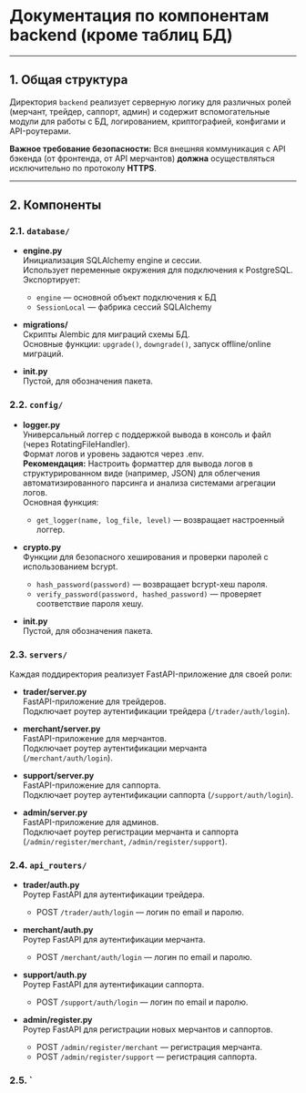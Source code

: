 # Документация по компонентам backend (кроме таблиц БД)

---

## 1. Общая структура

Директория `backend` реализует серверную логику для различных ролей (мерчант, трейдер, саппорт, админ) и содержит вспомогательные модули для работы с БД, логированием, криптографией, конфигами и API-роутерами.

**Важное требование безопасности:** Вся внешняя коммуникация с API бэкенда (от фронтенда, от API мерчантов) **должна** осуществляться исключительно по протоколу **HTTPS**.

---

## 2. Компоненты

### 2.1. `database/`

- **engine.py**  
  Инициализация SQLAlchemy engine и сессии.  
  Использует переменные окружения для подключения к PostgreSQL.  
  Экспортирует:  
  - `engine` — основной объект подключения к БД  
  - `SessionLocal` — фабрика сессий SQLAlchemy

- **migrations/**  
  Скрипты Alembic для миграций схемы БД.  
  Основные функции: `upgrade()`, `downgrade()`, запуск offline/online миграций.

- **__init__.py**  
  Пустой, для обозначения пакета.

### 2.2. `config/`

- **logger.py**  
  Универсальный логгер с поддержкой вывода в консоль и файл (через RotatingFileHandler).  
  Формат логов и уровень задаются через .env.  
  **Рекомендация:** Настроить форматтер для вывода логов в структурированном виде (например, JSON) для облегчения автоматизированного парсинга и анализа системами агрегации логов.  
  Основная функция:  
  - `get_logger(name, log_file, level)` — возвращает настроенный логгер.

- **crypto.py**  
  Функции для безопасного хеширования и проверки паролей с использованием bcrypt.  
  - `hash_password(password)` — возвращает bcrypt-хеш пароля.  
  - `verify_password(password, hashed_password)` — проверяет соответствие пароля хешу.

- **__init__.py**  
  Пустой, для обозначения пакета.

### 2.3. `servers/`

Каждая поддиректория реализует FastAPI-приложение для своей роли:

- **trader/server.py**  
  FastAPI-приложение для трейдеров.  
  Подключает роутер аутентификации трейдера (`/trader/auth/login`).

- **merchant/server.py**  
  FastAPI-приложение для мерчантов.  
  Подключает роутер аутентификации мерчанта (`/merchant/auth/login`).

- **support/server.py**  
  FastAPI-приложение для саппорта.  
  Подключает роутер аутентификации саппорта (`/support/auth/login`).

- **admin/server.py**  
  FastAPI-приложение для админов.  
  Подключает роутер регистрации мерчанта и саппорта (`/admin/register/merchant`, `/admin/register/support`).

### 2.4. `api_routers/`

- **trader/auth.py**  
  Роутер FastAPI для аутентификации трейдера.  
  - POST `/trader/auth/login` — логин по email и паролю.

- **merchant/auth.py**  
  Роутер FastAPI для аутентификации мерчанта.  
  - POST `/merchant/auth/login` — логин по email и паролю.

- **support/auth.py**  
  Роутер FastAPI для аутентификации саппорта.  
  - POST `/support/auth/login` — логин по email и паролю.

- **admin/register.py**  
  Роутер FastAPI для регистрации новых мерчантов и саппортов.  
  - POST `/admin/register/merchant` — регистрация мерчанта.  
  - POST `/admin/register/support` — регистрация саппорта.

### 2.5. `